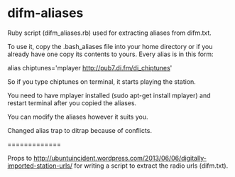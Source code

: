 difm-aliases
============

Ruby script (difm_aliases.rb) used for extracting aliases from difm.txt.

To use it, copy the .bash_aliases file into your home directory or if you already have one copy its contents to yours. Every alias is in this form:

alias chiptunes='mplayer http://pub7.di.fm/di_chiptunes'

So if you type chiptunes on terminal, it starts playing the station.

You need to have mplayer installed (sudo apt-get install mplayer) and restart terminal after you copied the aliases.

You can modify the aliases however it suits you.





Changed alias trap to ditrap because of conflicts.

=============

Props to http://ubuntuincident.wordpress.com/2013/06/06/digitally-imported-station-urls/ for writing a script to extract the radio urls (difm.txt).
